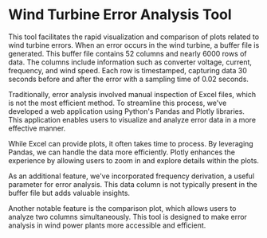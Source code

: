 # Wind Turbine Error Analysis Tool

This tool facilitates the rapid visualization and comparison of plots related to wind turbine errors. When an error occurs in the wind turbine, a buffer file is generated. This buffer file contains 52 columns and nearly 6000 rows of data. The columns include information such as converter voltage, current, frequency, and wind speed. Each row is timestamped, capturing data 30 seconds before and after the error with a sampling time of 0.02 seconds.

Traditionally, error analysis involved manual inspection of Excel files, which is not the most efficient method. To streamline this process, we've developed a web application using Python's Pandas and Plotly libraries. This application enables users to visualize and analyze error data in a more effective manner.

While Excel can provide plots, it often takes time to process. By leveraging Pandas, we can handle the data more efficiently. Plotly enhances the experience by allowing users to zoom in and explore details within the plots.

As an additional feature, we've incorporated frequency derivation, a useful parameter for error analysis. This data column is not typically present in the buffer file but adds valuable insights.

Another notable feature is the comparison plot, which allows users to analyze two columns simultaneously. This tool is designed to make error analysis in wind power plants more accessible and efficient.
